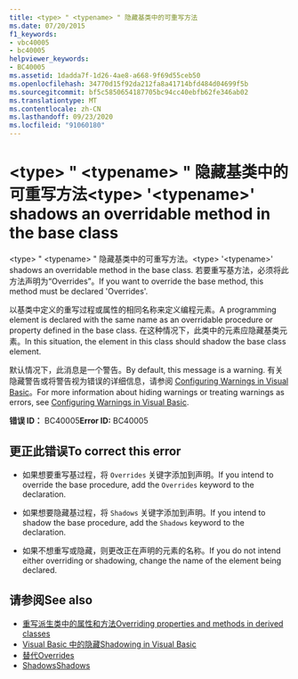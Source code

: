 ```yaml
---
title: <type> " <typename> " 隐藏基类中的可重写方法
ms.date: 07/20/2015
f1_keywords:
- vbc40005
- bc40005
helpviewer_keywords:
- BC40005
ms.assetid: 1dadda7f-1d26-4ae8-a668-9f69d55ceb50
ms.openlocfilehash: 34770d15f92da212fa8a41714bfd484d04699f5b
ms.sourcegitcommit: bf5c5850654187705bc94cc40ebfb62fe346ab02
ms.translationtype: MT
ms.contentlocale: zh-CN
ms.lasthandoff: 09/23/2020
ms.locfileid: "91060180"
---
```

# <a name="type-typename-shadows-an-overridable-method-in-the-base-class"></a><span data-ttu-id="583c9-102">\<type> " \<typename> " 隐藏基类中的可重写方法</span><span class="sxs-lookup"><span data-stu-id="583c9-102">\<type> '\<typename>' shadows an overridable method in the base class</span></span>

<span data-ttu-id="583c9-103">\<type> " \<typename> " 隐藏基类中的可重写方法。</span><span class="sxs-lookup"><span data-stu-id="583c9-103">\<type> '\<typename>' shadows an overridable method in the base class.</span></span> <span data-ttu-id="583c9-104">若要重写基方法，必须将此方法声明为“Overrides”。</span><span class="sxs-lookup"><span data-stu-id="583c9-104">If you want to override the base method, this method must be declared 'Overrides'.</span></span>  
  
 <span data-ttu-id="583c9-105">以基类中定义的重写过程或属性的相同名称来定义编程元素。</span><span class="sxs-lookup"><span data-stu-id="583c9-105">A programming element is declared with the same name as an overridable procedure or property defined in the base class.</span></span> <span data-ttu-id="583c9-106">在这种情况下，此类中的元素应隐藏基类元素。</span><span class="sxs-lookup"><span data-stu-id="583c9-106">In this situation, the element in this class should shadow the base class element.</span></span>  
  
 <span data-ttu-id="583c9-107">默认情况下，此消息是一个警告。</span><span class="sxs-lookup"><span data-stu-id="583c9-107">By default, this message is a warning.</span></span> <span data-ttu-id="583c9-108">有关隐藏警告或将警告视为错误的详细信息，请参阅 [Configuring Warnings in Visual Basic](/visualstudio/ide/configuring-warnings-in-visual-basic)。</span><span class="sxs-lookup"><span data-stu-id="583c9-108">For more information about hiding warnings or treating warnings as errors, see [Configuring Warnings in Visual Basic](/visualstudio/ide/configuring-warnings-in-visual-basic).</span></span>  
  
 <span data-ttu-id="583c9-109">**错误 ID：** BC40005</span><span class="sxs-lookup"><span data-stu-id="583c9-109">**Error ID:** BC40005</span></span>  
  
## <a name="to-correct-this-error"></a><span data-ttu-id="583c9-110">更正此错误</span><span class="sxs-lookup"><span data-stu-id="583c9-110">To correct this error</span></span>  
  
- <span data-ttu-id="583c9-111">如果想要重写基过程，将 `Overrides` 关键字添加到声明。</span><span class="sxs-lookup"><span data-stu-id="583c9-111">If you intend to override the base procedure, add the `Overrides` keyword to the declaration.</span></span>  
  
- <span data-ttu-id="583c9-112">如果想要隐藏基过程，将 `Shadows` 关键字添加到声明。</span><span class="sxs-lookup"><span data-stu-id="583c9-112">If you intend to shadow the base procedure, add the `Shadows` keyword to the declaration.</span></span>  
  
- <span data-ttu-id="583c9-113">如果不想重写或隐藏，则更改正在声明的元素的名称。</span><span class="sxs-lookup"><span data-stu-id="583c9-113">If you do not intend either overriding or shadowing, change the name of the element being declared.</span></span>  
  
## <a name="see-also"></a><span data-ttu-id="583c9-114">请参阅</span><span class="sxs-lookup"><span data-stu-id="583c9-114">See also</span></span>

- [<span data-ttu-id="583c9-115">重写派生类中的属性和方法</span><span class="sxs-lookup"><span data-stu-id="583c9-115">Overriding properties and methods in derived classes</span></span>](../programming-guide/language-features/objects-and-classes/inheritance-basics.md#overriding-properties-and-methods-in-derived-classes)
- [<span data-ttu-id="583c9-116">Visual Basic 中的隐藏</span><span class="sxs-lookup"><span data-stu-id="583c9-116">Shadowing in Visual Basic</span></span>](../programming-guide/language-features/declared-elements/shadowing.md)
- [<span data-ttu-id="583c9-117">替代</span><span class="sxs-lookup"><span data-stu-id="583c9-117">Overrides</span></span>](../language-reference/modifiers/overrides.md)
- [<span data-ttu-id="583c9-118">Shadows</span><span class="sxs-lookup"><span data-stu-id="583c9-118">Shadows</span></span>](../language-reference/modifiers/shadows.md)
